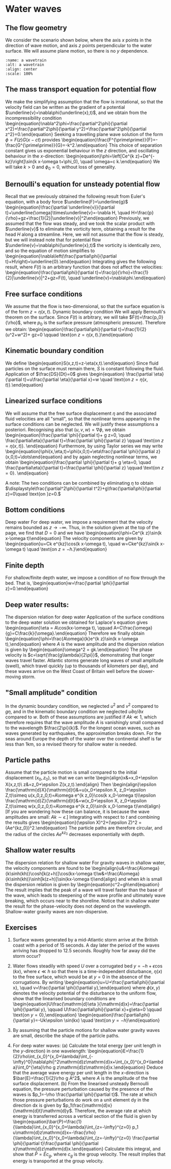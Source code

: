 # Water waves




## The flow geometry
We consider the scenario shown below, where the axis $x$ points in the direction of wave motion, and axis $z$ points perpendicular to the water surface. We will assume plane motion, so there is no $y$ dependence.

```{image} navstok_img/sea.png
:name: a wavetrain
:alt: a wavetrain
:align: center
:scale: 100%
```

## The mass transport equation for potential flow
We make the simplifying assumption that the flow is irrotational, so that the velocity field can be written as the gradient of a potential $\underline{v}=\nabla\phi(\underline{x},t)$, and we obtain from the incompressibility condition
\begin{equation}\nabla^2\phi=\frac{\partial^2\phi}{\partial x^2}+\frac{\partial^2\phi}{\partial y^2}+\frac{\partial^2\phi}{\partial z^2}=0.\end{equation}
Seeking a travelling plane wave solution of the form $\phi=F(z)G(x-c t)$ provides
\begin{equation}\frac{F^{\prime\prime}}{F}=-\frac{G^{\prime\prime}}{G}=-k^2.\end{equation}
This choice of separation constant gives us exponential behaviour in the $z$ direction, and oscillating behaviour in the $x$-direction:
\begin{equation}\phi=\left[Ce^{k z}+De^{-kz}\right]\sin(k x-\omega t+\phi_0), \quad \omega=c k.\end{equation}
We will take $k>0$ and $\phi_0=0$, without loss of generality.

## Bernoulli's equation for unsteady potential flow
Recall that we previously obtained the following result from Euler's equation, with a body force $\underline{F}=\underline{g}$
\begin{equation}\frac{\partial \underline{v}}{\partial t}+\underline{\omega}\times\underline{v}=-\nabla H, \quad H=\frac{p}{\rho}+gz+\frac{1}{2}|\underline{v}|^2\end{equation}
Previously, we assumed that the flow was steady, and we took the scalar product with $\underline{v}$ to eliminate the vorticity term, obtaining a result for the head $H$ along a streamline.
Here, we will not assume that the flow is steady, but we will instead note that for potential flow $\underline{v}=\nabla\phi(\underline{x},t)$ the vorticity is identically zero, and so the equation of motion simplifies to
\begin{equation}\nabla\left(\frac{\partial\phi}{\partial t}+H\right)=\underline{0}.\end{equation}
Integrating gives the following result, where $F(t)$ is an arbitrary function that does not affect the velocities:
\begin{equation}\frac{\partial\phi}{\partial t}+\frac{p}{\rho}+\frac{1}{2}|\underline{v}|^2+gz=F(t), \quad \underline{v}=\nabla\phi.\end{equation}  

## Free surface conditions
We assume that the flow is two-dimensional, so that the surface equation is of the form $z=\eta(x,t)$.
Dynamic boundary condition
We will apply Bernoulli's theorem on the surface. Since $F(t)$ is arbitrary, we will take $F(t)=\frac{p_0}{\rho}$, where $p_0$ is the surface pressure (atmospheric pressure). Therefore we obtain:
\begin{equation}\frac{\partial\phi}{\partial t}+\frac{1}{2}(u^2+w^2)+ gz=0 \qquad \text{on $z=\eta(x,t).$}\end{equation}

## Kinematic boundary condition
We define \begin{equation}S(x,z,t)=z-\eta(x,t).\end{equation} Since fluid particles on the surface must remain there, $S$ is constant following the fluid. Application of $\frac{DS}{Dt}=0$ gives
\begin{equation} \frac{\partial \eta}{\partial t}+u\frac{\partial \eta}{\partial x}=w \quad \text{on $z=\eta(x,t)$}.\end{equation}

## Linearized surface conditions
We will assume that the free surface displacement $\eta$ and the associated fluid velocities are all "small", so that the nonlinear terms appearing in the surface conditions can be neglected. We will justify these assumptions a posteriori. Recognising also that $(u,v,w)=\nabla\phi$, we obtain
\begin{equation}\frac{\partial \phi}{\partial t}+ g z=0, \quad \frac{\partial\eta}{\partial t}=\frac{\partial \phi}{\partial z} \qquad \text{on $z=\eta(x,t)$}. \end{equation}
Furthermore, by using Taylor series we may write
\begin{equation}\phi(x,\eta,t)=\phi(x,0,t)+\eta\frac{\partial \phi}{\partial z}(x,0,t)+\dots\end{equation}
and by again neglecting nonlinear terms, we obtain
\begin{equation}\frac{\partial \phi}{\partial t}+ g \eta=0, \quad \frac{\partial\eta}{\partial t}=\frac{\partial \phi}{\partial z} \qquad \text{on $z=0$}. \end{equation}

A note: The two conditions can be combined by eliminating $\eta$ to obtain $\displaystyle\frac{\partial^2\phi}{\partial t^2}+g\frac{\partial\phi}{\partial z}=0\quad \text{on }z=0.$

## Bottom conditions
Deep water
For deep water, we impose a requirement that the velocity remains bounded as $z\rightarrow -\infty$. Thus, in the solution given at the top of the page, we find that $D=0$ and we have
\begin{equation}\phi=Ce^{k z}\sin(k x-\omega t)\end{equation}
The velocity components are given by
\begin{equation}u=Ck e^{kz}\cos(k x-\omega t), \quad w=Cke^{kz}\sin(k x-\omega t) \quad \text{on $z=-h$.}\end{equation}

## Finite depth
For shallow/finite depth water, we impose a condition of no flow through the bed. That is, \begin{equation}w=\frac{\partial \phi}{\partial z}=0.\end{equation}

## Deep water results:
The dispersion relation for deep water
Application of the surface conditions to the deep water solution we obtained for Laplace's equation gives
\begin{equation}\eta = A\cos(kx-\omega t), \qquad A=C\frac{\omega}{g}=C\frac{k}{\omega}.\end{equation}
Therefore we finally obtain
\begin{equation}\phi=\frac{A\omega}{k}e^{k z}\sin(k x-\omega t),\end{equation}
where $A$ is the wave amplitude and the dispersion relation is given by
\begin{equation}\omega^2 = gk.\end{equation}
The phase velocity is $c=\sqrt{\frac{g\lambda}{2\pi}}$, demonstrating that longer waves travel faster. Atlantic storms generate long waves of small amplitude (swell), which travel quickly (up to thousands of kilometers per day), and these waves arrive on the West Coast of Britain well before the slower-moving storm.

## "Small amplitude" condition
In the dynamic boundary condition, we neglected $u^2$ and $v^2$ compared to $g\eta$, and in the kinematic boundary condition we neglected $u\partial\eta/\partial x$ compared to $w$. Both of these assumptions are justified if $Ak\ll 1$, which therefore requires that the wave amplitude $A$ is vanishingly small compared to the wavelength $\frac{2\pi}{k}$.
For the longest ocean waves, such as waves generated by earthquakes, the approximation breaks down. For the seas around Europe the depth of the water over the continental shelf is far less than 1km, so a revised theory for shallow water is needed.

## Particle paths
Assume that the particle motion is small compared to the initial displacement $(x_0,z_0)$, so that we can write
\begin{align}x&=x_0+\epsilon X(x,z,t)\\ z&=z_0+\epsilon Z(x,z,t).\end{align}
Then
\begin{align}\epsilon \frac{\mathrm{d}X}{\mathrm{d}t}&=u(x_0+\epsilon X, z_0+\epsilon Z,t)\simeq u(x_0,z_0,t)=A\omega e^{k z_0}\cos(k x_0-\omega t)\\\epsilon \frac{\mathrm{d}Z}{\mathrm{d}t}&=w(x_0+\epsilon X, z_0+\epsilon Z,t)\simeq w(x_0,z_0,t)=A\omega e^{k z_0}\sin(k x_0-\omega t)\end{align}
[If you are wondering how these can balance, it is because the wave amplitudes are small: $Ak\sim \epsilon$.]
Integrating with respect to $t$ and combining the results gives
\begin{equation}(\epsilon X)^2+(\epsilon Z)^2 = (Ae^{kz_0})^2.\end{equation}
The particle paths are therefore circular, and the radius of the circles $Ae^{k z_0}$ decreases exponentially with depth.

## Shallow water results
The dispersion relation for shallow water
For gravity waves in shallow water, the velocity components are found to be
\begin{align}u&=\frac{A\omega}{k\sinh(kh)}\cosh[k(z+h)]\cos(kx-\omega t)\\w&=\frac{A\omega}{k\sinh(kh)}\sinh[k(z+h)]\sin(kx-\omega t)\end{align}
and when $kh$ is small the dispersion relation is given by
\begin{equation}c^2=gh\end{equation}
The result implies that the peak of a wave will travel faster than the base of the wave, which leads to steepening of the wave profile and ultimately wave breaking, which occurs near to the shoreline. Notice that in shallow water the result for the phase-velocity does not depend on the wavelength. Shallow-water gravity waves are non-dispersive.

## Exercises
1. Surface waves generated by a mid-Atlantic storm arrive at the British coast with a period of 15 seconds. A day later the period of the waves arriving has dropped to 12.5 seconds. Roughly how far away did the storm occur?

2. Water flows steadily with speed $U$ over a corrugated bed $y=-h+\epsilon \cos(kx)$, where $\epsilon\ll h$ so that there is a time-independent disturbance, $\eta(x)$ to the free surface, which would be at $y=0$ in the absence of the corrugations. By writing
\begin{equation}u=U+\frac{\partial\phi}{\partial x}, \quad v=\frac{\partial \phi}{\partial y},\end{equation}
where $\phi(x,y)$ denotes the velocity potential of the disturbance to the uniform flow, show that the linearised boundary conditions are
\begin{equation}U\frac{\mathrm{d}\eta }{\mathrm{d}x}=\frac{\partial \phi}{\partial y}, \qquad U\frac{\partial\phi}{\partial x}+g\eta=0 \qquad \text{on $y=0$},\end{equation}
\begin{equation}\frac{\partial\phi}{\partial y}=-Uk\epsilon \sin(kx) \quad \text{on $y=-h$}\end{equation}

3. By assuming that the particle motions for shallow water gravity waves are small, describe the shape of the particle paths.

4. For deep water waves:
(a) Calculate the total energy (per unit length in the $y$-direction) in one wavelength:
\begin{equation}E=\frac{1}{2}\rho\int_{x_0}^{x_0+\lambda}\int_{-\infty}^0|\nabla\phi|^2\mathrm{d}z\mathrm{d}x+\int_{x_0}^{x_0+\lambda}\int_0^{\eta}\rho g z\mathrm{d}z\mathrm{d}x.\end{equation}
Deduce that the average wave energy per unit length in the $x$-direction is $\bar{E}=\frac{1}{2}\rho g A^2$, where $A$ is the amplitude of the free surface displacement.
(b) From the linearised unsteady Bernoulli equation, the pressure perturbation caused by the presence of the waves is $p_1=-\rho \frac{\partial \phi}{\partial t}$. The rate at which those pressure perturbations do work on a unit element dy in the direction dx is given by $p_1\frac{\mathrm{d}x}{\mathrm{d}t}\mathrm{d}y$. Therefore, the average rate at which energy is transferred across a vertical section of the fluid is given by
\begin{equation}\bar{P}=\frac{1}{\lambda}\int_{x_0}^{x_0+\lambda}\int_{z=-\infty}^{z=0} p_1 u\mathrm{d}z\mathrm{d}x=-\frac{\rho}{\lambda}\int_{x_0}^{x_0+\lambda}\int_{z=-\infty}^{z=0} \frac{\partial \phi}{\partial t}\frac{\partial \phi}{\partial x}\mathrm{d}z\mathrm{d}x.\end{equation}
 Calculate this integral, and show that $\bar{P}=\bar{E} c_g$, where $c_g$ is the group velocity. The result implies that energy is transported at the group velocity.
